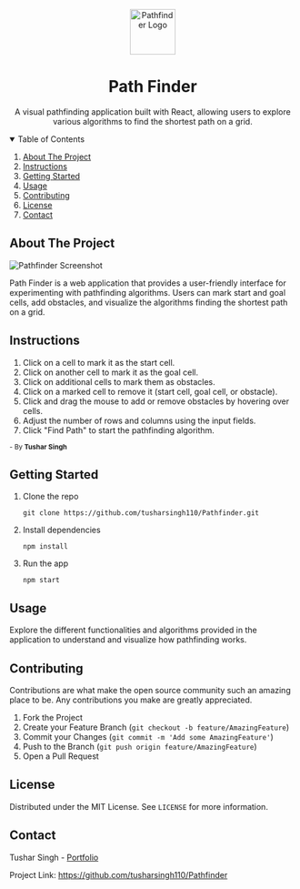 
<body>
  <!-- PROJECT LOGO -->
  <p align="center">
    <img src="pathfinder-logo.png" alt="Pathfinder Logo" width="80" height="80">
  </p>

  <h1 align="center">Path Finder</h1>

  <p align="center">
    A visual pathfinding application built with React, allowing users to explore various algorithms to find the
    shortest path on a grid.
  </p>

  <!-- TABLE OF CONTENTS -->
  <details open="open">
    <summary>Table of Contents</summary>
    <ol>
      <li><a href="#about-the-project">About The Project</a></li>
      <li><a href="#instructions">Instructions</a></li>
      <li><a href="#getting-started">Getting Started</a></li>
      <li><a href="#usage">Usage</a></li>
      <li><a href="#contributing">Contributing</a></li>
      <li><a href="#license">License</a></li>
      <li><a href="#contact">Contact</a></li>
    </ol>
  </details>

  <!-- ABOUT THE PROJECT -->
  <h2 id="about-the-project">About The Project</h2>

  <img src="pathfinder-screenshot.png" alt="Pathfinder Screenshot">

  <p>
    Path Finder is a web application that provides a user-friendly interface for experimenting with pathfinding
    algorithms. Users can mark start and goal cells, add obstacles, and visualize the algorithms finding the shortest
    path on a grid.
  </p>

  <!-- INSTRUCTIONS -->
  <h2 id="instructions">Instructions</h2>

  <ol>
    <li>Click on a cell to mark it as the start cell.</li>
    <li>Click on another cell to mark it as the goal cell.</li>
    <li>Click on additional cells to mark them as obstacles.</li>
    <li>Click on a marked cell to remove it (start cell, goal cell, or obstacle).</li>
    <li>Click and drag the mouse to add or remove obstacles by hovering over cells.</li>
    <li>Adjust the number of rows and columns using the input fields.</li>
    <li>Click "Find Path" to start the pathfinding algorithm.</li>
  </ol>

  <p>
    <small>- By <strong>Tushar Singh</strong></small>
  </p>

  <!-- GETTING STARTED -->
  <h2 id="getting-started">Getting Started</h2>

  <ol>
    <li>Clone the repo
      <pre><code>git clone https://github.com/tusharsingh110/Pathfinder.git</code></pre>
    </li>
    <li>Install dependencies
      <pre><code>npm install</code></pre>
    </li>
    <li>Run the app
      <pre><code>npm start</code></pre>
    </li>
  </ol>

  <!-- USAGE -->
  <h2 id="usage">Usage</h2>

  <p>Explore the different functionalities and algorithms provided in the application to understand and visualize how
    pathfinding works.</p>

  <!-- CONTRIBUTING -->
  <h2 id="contributing">Contributing</h2>

  <p>Contributions are what make the open source community such an amazing place to be. Any contributions you make are
    greatly appreciated.</p>

  <ol>
    <li>Fork the Project</li>
    <li>Create your Feature Branch (<code>git checkout -b feature/AmazingFeature</code>)</li>
    <li>Commit your Changes (<code>git commit -m 'Add some AmazingFeature'</code>)</li>
    <li>Push to the Branch (<code>git push origin feature/AmazingFeature</code>)</li>
    <li>Open a Pull Request</li>
  </ol>

  <!-- LICENSE -->
  <h2 id="license">License</h2>

  <p>Distributed under the MIT License. See <code>LICENSE</code> for more information.</p>

  <!-- CONTACT -->
  <h2 id="contact">Contact</h2>

  <p>Tushar Singh - <a href="https://tusharsingh110.github.io/My-Portfolio">Portfolio</a></p>

  <p>Project Link: <a href="https://github.com/tusharsingh110/Pathfinder">https://github.com/tusharsingh110/Pathfinder</a>
  </p>
</body>
